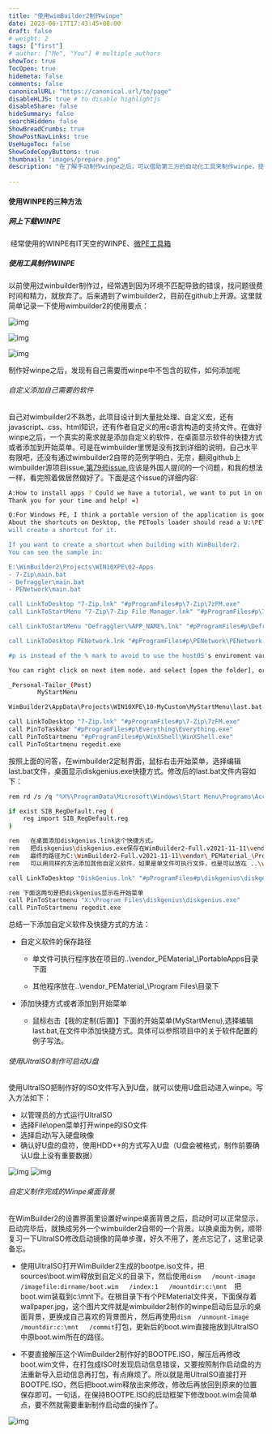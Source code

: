 ```yaml
---
title: "使用wimBuilder2制作winpe"
date: 2023-06-17T17:43:45+08:00
draft: false
# weight: 2
tags: ["first"]
# author: ["Me", "You"] # multiple authors
showToc: true
TocOpen: true
hidemeta: false
comments: false
canonicalURL: "https://canonical.url/to/page"
disableHLJS: true # to disable highlightjs
disableShare: false
hideSummary: false
searchHidden: false
ShowBreadCrumbs: true
ShowPostNavLinks: true
UseHugoToc: false
ShowCodeCopyButtons: true
thumbnail: "images/prepare.png"
description: "在了解手动制作winpe之后，可以借助第三方的自动化工具来制作winpe，提高工作效率"
   
---
```


#### 使用WINPE的三种方法

##### 网上下载WINPE

​    经常使用的WINPE有IT天空的WINPE、[微PE工具箱](https://www.wepe.com.cn/)

##### 使用工具制作WINPE

  以前使用过winbuilder制作过，经常遇到因为环境不匹配导致的错误，找问题很费时间和精力，就放弃了。后来遇到了wimbuilder2，目前在github上开源。这里就简单记录一下使用wimbuilder2的使用要点：

![img](images/prepare.png)

![img](images/custome.png)

![img](images/build.png)

制作好winpe之后，发现有自己需要而winpe中不包含的软件，如何添加呢
###### 自定义添加自己需要的软件
自己对wimbuilder2不熟悉，此项目设计到大量批处理、自定义宏，还有javascript、css、html知识，还有作者自定义的用c语言构造的支持文件。在做好winpe之后，一个真实的需求就是添加自定义的软件，在桌面显示软件的快捷方式或者添加到开始菜单。可是在wimbuilder里愣是没有找到详细的说明，自己水平有限吧，还没有通过wimbuilder2自带的范例学明白，无奈，翻阅github上wimbuilder源项目issue,[第79号issue](https://github.com/slorelee/wimbuilder2/issues/79),应该是外国人提问的一个问题，和我的想法一样，看完照着做居然做好了。下面是这个issue的详细内容:

```bash
A:How to install apps ? Could we have a tutorial, we want to put in on the desktop, could it be in English? (Or French, it would be best)
Thank you for your time and help! =)

Q:For Windows PE, I think a portable version of the application is good, you can run them from your USB disk directly.
About the shortcuts on Desktop, the PETools loader should read a U:\PETools\PETools.ini, the pecmd.exe's link command
will create a shortcut for it.

If you want to create a shortcut when building with WimBuilder2.
You can see the sample in:

E:\WimBuilder2\Projects\WIN10XPE\02-Apps
- 7-Zip\main.bat
- Defraggler\main.bat
- PENetwork\main.bat

call LinkToDesktop "7-Zip.lnk" "#pProgramFiles#p\7-Zip\7zFM.exe"
call LinkToStartMenu "7-Zip\7-Zip File Manager.lnk" "#pProgramFiles#p\7-Zip\7zFM.exe"

call LinkToStartMenu "Defraggler\%APP_NAME%.lnk" "#pProgramFiles#p\Defraggler\Defraggler.exe"

call LinkToDesktop PENetwork.lnk "#pProgramFiles#p\PENetwork\PENetwork.exe"

#p is instead of the % mark to avoid to use the hostOS's enviroment variables.

You can right click on next item node. and select [open the folder], or [edit the last.bat].

_Personal-Tailor_(Post)
        MyStartMenu

WimBuilder2\AppData\Projects\WIN10XPE\10-MyCustom\MyStartMenu\last.bat

call LinkToDesktop "7-Zip.lnk" "#pProgramFiles#p\7-Zip\7zFM.exe"
call PinToTaskbar "#pProgramFiles#p\Everything\Everything.exe"
call PinToStartmenu "#pProgramFiles#p\WinXShell\WinXShell.exe"
call PinToStartmenu regedit.exe

```

按照上面的问答，在wimbuilder2定制界面，鼠标右击开始菜单，选择编辑last.bat文件，桌面显示diskgenius.exe快捷方式。修改后的last.bat文件内容如下：

```bash
rem rd /s /q "%X%\ProgramData\Microsoft\Windows\Start Menu\Programs\Accessories"

if exist SIB_RegDefault.reg (
    reg import SIB_RegDefault.reg
)

rem   在桌面添加diskgenius.link这个快捷方式。
rem   把diskgenius\diskgenius.exe保存在WimBuilder2-Full.v2021-11-11\vendor\_PEMaterial_\Program Files\
rem   最终的路径为C:\WimBuilder2-Full.v2021-11-11\vendor\_PEMaterial_\Program Files\diskgenius\diskgenius.exe
rem   可以用同样的方法添加其他自定义软件，如果是单文件可执行文件，也是可以放在 ..\vendor\_PEMaterial_\PortableApps目录下面试试

call LinkToDesktop "DiskGenius.lnk" "#pProgramFiles#p\diskgenius\diskgenius.exe"

rem 下面这两句是把diskgenius显示在开始菜单
call PinToStartmenu "X:\Program Files\diskgenius\diskgenius.exe"
call PinToStartmenu regedit.exe


```

总结一下添加自定义软件及快捷方式的方法：
* 自定义软件的保存路径

  * 单文件可执行程序放在项目的..\vendor\_PEMaterial_\PortableApps目录下面

  * 其他程序放在..\vendor\_PEMaterial_\Program Files\目录下

* 添加快捷方式或者添加到开始菜单

  * 鼠标右击【我的定制(后置)】下面的开始菜单(MyStartMenu),选择编辑last.bat,在文件中添加快捷方式。具体可以参照项目中的关于软件配置的例子写法。
###### 使用UltraISO制作可启动U盘

使用UltraISO把制作好的ISO文件写入到U盘，就可以使用U盘启动进入winpe。写入方法如下：

* 以管理员的方式运行UltraISO
* 选择File\open菜单打开winpe的ISO文件
* 选择启动\写入硬盘映像
* 确认好U盘的盘符，使用HDD++的方式写入U盘（U盘会被格式，制作前要确认U盘上没有重要数据）

![img](images/ultraiso_open.png)
![img](images/写入硬盘映像.png)

###### 自定义制作完成的Winpe桌面背景

在WimBuilder2的设置界面里设置好winpe桌面背景之后，启动时可以正常显示，启动完毕后，就换成另外一个wimbuilder2自带的一个背景。以换桌面为例，顺带复习一下UltraISO修改启动镜像的简单步骤，好久不用了，差点忘记了，这里记录备忘。

* 使用UltraISO打开WimBuilder2生成的bootpe.iso文件，把sources\boot.wim释放到自定义的目录下，然后使用`dism   /mount-image  /imagefile:dirname/boot.wim   /index:1   /mountdir:c:\mnt  `把boot.wim装载到c:\mnt下。在根目录下有个PEMaterial文件夹，下面保存着wallpaper.jpg，这个图片文件就是wimbuilder2制作的winpe启动后显示的桌面背景，更换成自己喜欢的背景图片，然后再使用`dism  /unmount-image  /mountdir:c:\mnt   /commit`打包，更新后的boot.wim直接拖放到UltraISO中原boot.wim所在的路径。

* 不要直接解压这个WimBuilder2制作好的BOOTPE.ISO，解压后再修改boot.wim文件，在打包成ISO时发现启动信息错误，又要按照制作启动盘的方法重新导入启动信息再打包，有点麻烦了。所以就是用UltraISO直接打开BOOTPE.ISO，然后把boot.wim释放出来修改，修改后再放回到原来的位置保存即可。一句话，在保持BOOTPE.ISO的启动框架下修改boot.wim会简单点，要不然就需要重新制作启动盘的操作了。

![img](images/ultraiso.png)